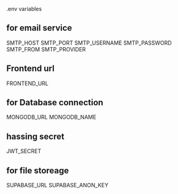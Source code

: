 .env variables

## for email service
SMTP_HOST
SMTP_PORT
SMTP_USERNAME
SMTP_PASSWORD
SMTP_FROM
SMTP_PROVIDER

## Frontend url
FRONTEND_URL

## for Database connection
MONGODB_URL
MONGODB_NAME

## hassing secret
JWT_SECRET

## for file storeage
SUPABASE_URL
SUPABASE_ANON_KEY